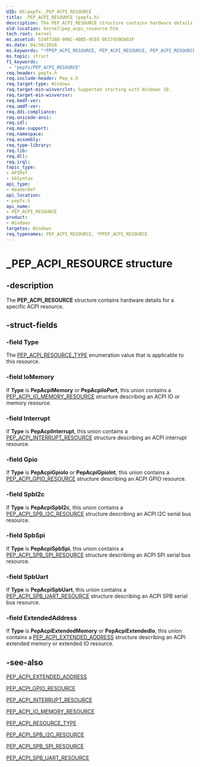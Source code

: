 ```yaml
---
UID: NS:pepfx._PEP_ACPI_RESOURCE
title: _PEP_ACPI_RESOURCE (pepfx.h)
description: The PEP_ACPI_RESOURCE structure contains hardware details for a specific ACPI resource.
old-location: kernel\pep_acpi_resource.htm
tech.root: kernel
ms.assetid: 534F736D-906C-48B5-9CEE-0E37459DA03F
ms.date: 04/30/2018
ms.keywords: "*PPEP_ACPI_RESOURCE, PEP_ACPI_RESOURCE, PEP_ACPI_RESOURCE union [Kernel-Mode Driver Architecture], PPEP_ACPI_RESOURCE, PPEP_ACPI_RESOURCE union pointer [Kernel-Mode Driver Architecture], _PEP_ACPI_RESOURCE, kernel.pep_acpi_resource, pepfx/PEP_ACPI_RESOURCE, pepfx/PPEP_ACPI_RESOURCE"
ms.topic: struct
f1_keywords:
 - "pepfx/PEP_ACPI_RESOURCE"
req.header: pepfx.h
req.include-header: Pep_x.h
req.target-type: Windows
req.target-min-winverclnt: Supported starting with Windows 10.
req.target-min-winversvr: 
req.kmdf-ver: 
req.umdf-ver: 
req.ddi-compliance: 
req.unicode-ansi: 
req.idl: 
req.max-support: 
req.namespace: 
req.assembly: 
req.type-library: 
req.lib: 
req.dll: 
req.irql: 
topic_type:
- APIRef
- kbSyntax
api_type:
- HeaderDef
api_location:
- pepfx.h
api_name:
- PEP_ACPI_RESOURCE
product:
- Windows
targetos: Windows
req.typenames: PEP_ACPI_RESOURCE, *PPEP_ACPI_RESOURCE
---
```


# _PEP_ACPI_RESOURCE structure


## -description


The <b>PEP_ACPI_RESOURCE</b> structure contains hardware details for a specific ACPI resource.


## -struct-fields




### -field Type

The <a href="https://docs.microsoft.com/windows-hardware/drivers/ddi/pepfx/ne-pepfx-_pep_acpi_resource_type">PEP_ACPI_RESOURCE_TYPE</a> enumeration value that is applicable to  this resource.


### -field IoMemory

If <b>Type</b> is <b>PepAcpiMemory</b> or <b>PepAcpiIoPort</b>, this union contains a <a href="https://docs.microsoft.com/windows-hardware/drivers/ddi/pepfx/ns-pepfx-_pep_acpi_io_memory_resource">PEP_ACPI_IO_MEMORY_RESOURCE</a> structure describing an ACPI IO or memory resource. 


### -field Interrupt

If <b>Type</b> is <b>PepAcpiInterrupt</b>, this union contains a <a href="https://docs.microsoft.com/windows-hardware/drivers/ddi/pepfx/ns-pepfx-_pep_acpi_interrupt_resource">PEP_ACPI_INTERRUPT_RESOURCE</a> structure describing an ACPI interrupt resource. 


### -field Gpio

If <b>Type</b> is <b>PepAcpiGpioIo</b> or <b>PepAcpiGpioInt</b>, this union contains a <a href="https://docs.microsoft.com/windows-hardware/drivers/ddi/pepfx/ns-pepfx-_pep_acpi_gpio_resource">PEP_ACPI_GPIO_RESOURCE</a> structure describing an ACPI GPIO resource. 


### -field SpbI2c

If <b>Type</b> is <b>PepAcpiSpbI2c</b>, this union contains a <a href="https://docs.microsoft.com/windows-hardware/drivers/ddi/pepfx/ns-pepfx-_pep_acpi_spb_i2c_resource">PEP_ACPI_SPB_I2C_RESOURCE</a> structure describing an ACPI I2C serial bus resource. 


### -field SpbSpi

If <b>Type</b> is <b>PepAcpiSpbSpi</b>, this union contains a <a href="https://docs.microsoft.com/windows-hardware/drivers/ddi/pepfx/ns-pepfx-_pep_acpi_spb_spi_resource">PEP_ACPI_SPB_SPI_RESOURCE</a> structure describing an ACPI SPI serial bus resource. 


### -field SpbUart

If <b>Type</b> is <b>PepAcpiSpbUart</b>, this union contains a <a href="https://docs.microsoft.com/windows-hardware/drivers/ddi/pepfx/ns-pepfx-_pep_acpi_spb_uart_resource">PEP_ACPI_SPB_UART_RESOURCE</a> structure describing an ACPI SPB serial bus resource. 


### -field ExtendedAddress

If <b>Type</b> is <b>PepAcpiExtendedMemory</b> or <b>PepAcpiExtendedIo</b>, this union contains a <a href="https://docs.microsoft.com/windows-hardware/drivers/ddi/pepfx/ns-pepfx-_pep_acpi_extended_address">PEP_ACPI_EXTENDED_ADDRESS</a> structure describing an ACPI extended memory or extended IO resource. 


## -see-also




<a href="https://docs.microsoft.com/windows-hardware/drivers/ddi/pepfx/ns-pepfx-_pep_acpi_extended_address">PEP_ACPI_EXTENDED_ADDRESS</a>



<a href="https://docs.microsoft.com/windows-hardware/drivers/ddi/pepfx/ns-pepfx-_pep_acpi_gpio_resource">PEP_ACPI_GPIO_RESOURCE</a>



<a href="https://docs.microsoft.com/windows-hardware/drivers/ddi/pepfx/ns-pepfx-_pep_acpi_interrupt_resource">PEP_ACPI_INTERRUPT_RESOURCE</a>



<a href="https://docs.microsoft.com/windows-hardware/drivers/ddi/pepfx/ns-pepfx-_pep_acpi_io_memory_resource">PEP_ACPI_IO_MEMORY_RESOURCE</a>



<a href="https://docs.microsoft.com/windows-hardware/drivers/ddi/pepfx/ne-pepfx-_pep_acpi_resource_type">PEP_ACPI_RESOURCE_TYPE</a>



<a href="https://docs.microsoft.com/windows-hardware/drivers/ddi/pepfx/ns-pepfx-_pep_acpi_spb_i2c_resource">PEP_ACPI_SPB_I2C_RESOURCE</a>



<a href="https://docs.microsoft.com/windows-hardware/drivers/ddi/pepfx/ns-pepfx-_pep_acpi_spb_spi_resource">PEP_ACPI_SPB_SPI_RESOURCE</a>



<a href="https://docs.microsoft.com/windows-hardware/drivers/ddi/pepfx/ns-pepfx-_pep_acpi_spb_uart_resource">PEP_ACPI_SPB_UART_RESOURCE</a>
 

 

